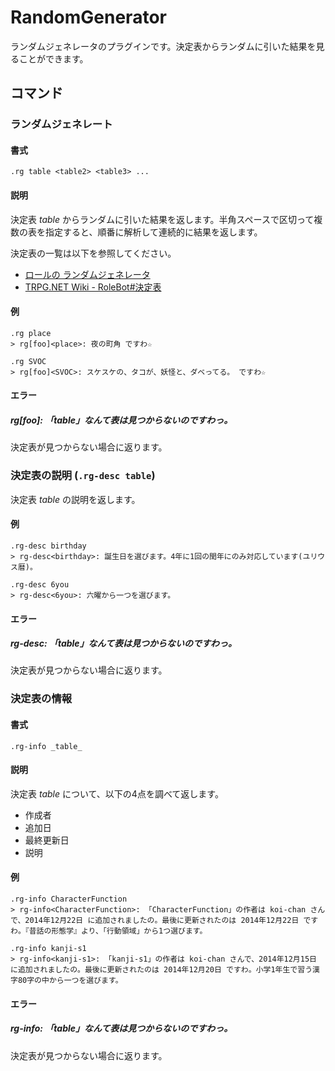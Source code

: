RandomGenerator
===============

ランダムジェネレータのプラグインです。決定表からランダムに引いた結果を見ることができます。

コマンド
--------

### ランダムジェネレート

#### 書式

```
.rg table <table2> <table3> ...
```

#### 説明

決定表 _table_ からランダムに引いた結果を返します。半角スペースで区切って複数の表を指定すると、順番に解析して連続的に結果を返します。

決定表の一覧は以下を参照してください。

* [ロールの ランダムジェネレータ](http://kataribe.com/cgi/rg.cgi/)
* [TRPG.NET Wiki - RoleBot#決定表](http://hiki.trpg.net/wiki/?RoleBot#l19)

#### 例

```
.rg place
> rg[foo]<place>: 夜の町角 ですわ☆

.rg SVOC
> rg[foo]<SVOC>: スケスケの、タコが、妖怪と、ダベってる。 ですわ☆
```

#### エラー

##### rg[foo]: 「_table_」なんて表は見つからないのですわっ。

決定表が見つからない場合に返ります。

### 決定表の説明 (`.rg-desc table`)

決定表 _table_ の説明を返します。

#### 例

```
.rg-desc birthday
> rg-desc<birthday>: 誕生日を選びます。4年に1回の閏年にのみ対応しています(ユリウス暦)。

.rg-desc 6you
> rg-desc<6you>: 六曜から一つを選びます。
```

#### エラー

#####  rg-desc: 「_table_」なんて表は見つからないのですわっ。

決定表が見つからない場合に返ります。

### 決定表の情報

#### 書式

```
.rg-info _table_
```

#### 説明

決定表 _table_ について、以下の4点を調べて返します。

* 作成者
* 追加日
* 最終更新日
* 説明

#### 例

```
.rg-info CharacterFunction
> rg-info<CharacterFunction>: 「CharacterFunction」の作者は koi-chan さんで、2014年12月22日 に追加されましたの。最後に更新されたのは 2014年12月22日 ですわ。『昔話の形態学』より、「行動領域」から1つ選びます。

.rg-info kanji-s1
> rg-info<kanji-s1>: 「kanji-s1」の作者は koi-chan さんで、2014年12月15日 に追加されましたの。最後に更新されたのは 2014年12月20日 ですわ。小学1年生で習う漢字80字の中から一つを選びます。
```

#### エラー

##### rg-info: 「_table_」なんて表は見つからないのですわっ。

決定表が見つからない場合に返ります。
